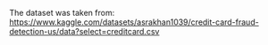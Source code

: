 The dataset was taken from: https://www.kaggle.com/datasets/asrakhan1039/credit-card-fraud-detection-us/data?select=creditcard.csv

